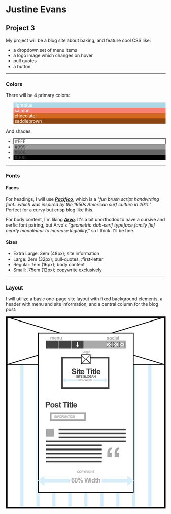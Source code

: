 # Justine Evans

## Project 3

My project will be a blog site about baking, and feature cool CSS like:

- a dropdown set of menu items
- a logo image which changes on hover
- pull quotes
- a button

---

### Colors

There will be 4 primary colors:
<ul style="color: #FFF;">
  <li style="background-color: lightblue"> &nbsp;lightblue</li>
  <li style="background-color: salmon">  &nbsp;salmon</li>
  <li style="background-color: chocolate"> &nbsp;chocolate</li>
  <li style="background-color: saddlebrown"> &nbsp;saddlebrown</li>
</ul>

And shades:
<ul style="color: #444;">
  <li style="border: 1px solid #000"> &nbsp;#FFF</li>
  <li style="background-color: #999"> &nbsp;#999</li>
  <li style="background-color: #666">  &nbsp;#666</li>
  <li style="background-color: #000"> &nbsp;#000</li>
</ul>

---

### Fonts

#### Faces

For headings, I will use [_**Pacifico**_](https://fonts.google.com/specimen/Pacifico), which is a _"fun brush script handwriting font...which was inspired by the 1950s American surf culture in 2011."_ Perfect for a curvy but crisp blog like this.

For body content, I'm liking [_**Arvo**_](https://fonts.google.com/specimen/Arvo). It's a bit unorthodox to have a cursive and serfic font pairing, but Arvo's _"geometric slab-serif typeface family [is] nearly monolinear to increase legibility,"_ so I think it'll be fine.

#### Sizes

- Extra Large: 3em (48px); site information
- Large: 2em (32px); pull-quotes, :first-letter
- Regular: 1em (16px); body content
- Small: .75em (12px); copywrite exclusively

---

### Layout

I will utilize a basic one-page site layout with fixed background elements, a header with menu and site information, and a central column for the blog post:

![Wireframe](./images/site-wireframe.jpg)
